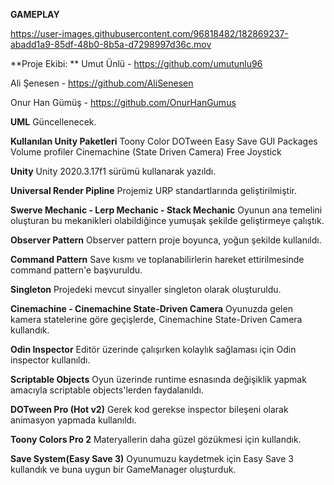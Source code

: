 **GAMEPLAY**

https://user-images.githubusercontent.com/96818482/182869237-abadd1a9-85df-48b0-8b5a-d7298997d36c.mov


**Proje Ekibi: **
Umut Ünlü - https://github.com/umutunlu96

Ali Şenesen - https://github.com/AliSenesen	

Onur Han Gümüş - https://github.com/OnurHanGumus	


**UML**
Güncellenecek.


**Kullanılan Unity Paketleri**
Toony Color
DOTween
Easy Save
GUI Packages
Volume profiler
Cinemachine (State Driven Camera)
Free Joystick

**Unity**
Unity 2020.3.17f1 sürümü kullanarak yazıldı.

**Universal Render Pipline**
Projemiz URP standartlarında geliştirilmiştir.

**Swerve Mechanic - Lerp Mechanic - Stack Mechanic**
Oyunun ana temelini oluşturan bu mekanikleri olabildiğince yumuşak şekilde geliştirmeye çalıştık.

**Observer Pattern**
Observer pattern proje boyunca, yoğun şekilde kullanıldı. 

**Command Pattern**
Save kısmı ve toplanabilirlerin hareket ettirilmesinde command pattern'e başvuruldu.

**Singleton**
Projedeki mevcut sinyaller singleton olarak oluşturuldu.

**Cinemachine - Cinemachine State-Driven Camera**
Oyunuzda gelen kamera statelerine göre geçişlerde, Cinemachine State-Driven Camera kullandık.

**Odin Inspector**
Editör üzerinde çalışırken kolaylık sağlaması için Odin inspector kullanıldı.

**Scriptable Objects**
Oyun üzerinde runtime esnasında değişiklik yapmak amacıyla scriptable objects'lerden faydalanıldı.

**DOTween Pro (Hot v2)**
Gerek kod gerekse inspector bileşeni olarak animasyon yapmada kullanıldı.

**Toony Colors Pro 2**
Materyallerin daha güzel gözükmesi için kullandık.

**Save System(Easy Save 3)**
Oyunumuzu kaydetmek için Easy Save 3 kullandık ve buna uygun bir GameManager oluşturduk.

